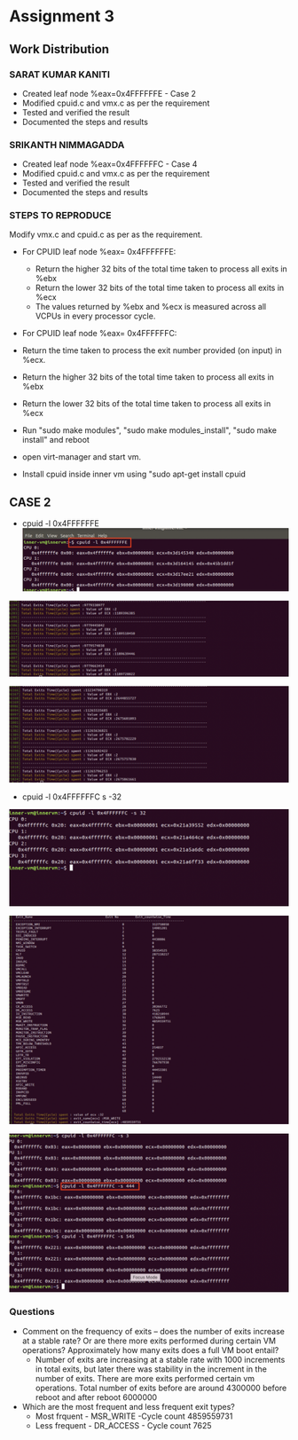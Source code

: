 # Assignment 3

## Work Distribution

### SARAT KUMAR KANITI
* Created leaf node %eax=0x4FFFFFFE - Case 2
* Modified cpuid.c and vmx.c as per the requirement
* Tested and verified the result
* Documented the steps and results


### SRIKANTH NIMMAGADDA
* Created leaf node %eax=0x4FFFFFFC - Case 4
* Modified cpuid.c and vmx.c as per the requirement
* Tested and verified the result
* Documented the steps and results

### STEPS TO REPRODUCE
Modify vmx.c and cpuid.c as per as the requirement.
* For CPUID leaf node %eax= 0x4FFFFFFE:
  * Return the higher 32 bits of the total time taken to process all exits in %ebx
  * Return the lower 32 bits of the total time taken to process all exits in %ecx
  * The values returned by %ebx and %ecx is measured across all VCPUs in every processor cycle.

* For CPUID leaf node %eax= 0x4FFFFFFC:
* Return the time taken to process the exit number provided (on input) in %ecx.
* Return the higher 32 bits of the total time taken to process all exits in %ebx
* Return the lower 32 bits of the total time taken to process all exits in %ecx
* Run "sudo make modules", "sudo make modules_install", "sudo make install" and reboot
* open virt-manager and start vm.
* Install cpuid inside inner vm using "sudo apt-get install cpuid

## CASE 2

* cpuid -l 0x4FFFFFFE
![Alt text](https://github.com/nisrika1/linux/blob/c5250267f7bc300a6cf9af30f0f6b9e468400fc2/cmpe283/Assignment3/output/ASSIGNMENT%203%20IMAGE%201.png "Optional title")

![Alt text](https://github.com/nisrika1/linux/blob/c5250267f7bc300a6cf9af30f0f6b9e468400fc2/cmpe283/Assignment3/output/ASSIGNMENT%203%20IMAGE%202.png "Optional title")

![Alt text](https://github.com/nisrika1/linux/blob/c5250267f7bc300a6cf9af30f0f6b9e468400fc2/cmpe283/Assignment3/output/ASSIGNMENT%203%20IMAGE3.png "Optional title")

* cpuid -l 0x4FFFFFFC s -32

![Alt text](https://github.com/nisrika1/linux/blob/c5250267f7bc300a6cf9af30f0f6b9e468400fc2/cmpe283/Assignment3/output/ASSIGNMENT%203%20IMAGE%204.png "Optional title")

![Alt text](https://github.com/nisrika1/linux/blob/c5250267f7bc300a6cf9af30f0f6b9e468400fc2/cmpe283/Assignment3/output/ASSIGNMENT%203%20IMAGE%205.png "Optional title")

![Alt text](https://github.com/nisrika1/linux/blob/c5250267f7bc300a6cf9af30f0f6b9e468400fc2/cmpe283/Assignment3/output/ASSIGNMENT%203%20IMAGE%206.png "Optional title")

### Questions
* Comment on the frequency of exits – does the number of exits increase at a stable rate? Or are there more exits performed during certain VM operations? Approximately how many exits does a full VM boot entail?
  * Number of exits are increasing at a stable rate with 1000 increments in total exits, but later there was stability in the increment in the number of exits. There are more exits performed certain vm operations. Total number of exits before are around 4300000 before reboot and after reboot 6000000
* Which are the most frequent and less frequent exit types?
  * Most frquent - MSR_WRITE -Cycle count 4859559731
  * Less frequent - DR_ACCESS - Cycle count 7625
